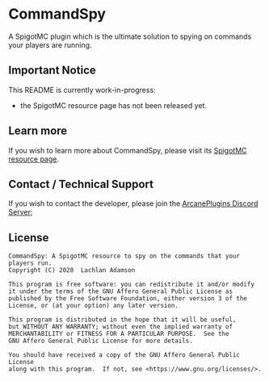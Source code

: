 # CommandSpy
A SpigotMC plugin which is the ultimate solution to spying on commands your players are running.

## Important Notice
This README is currently work-in-progress:
* the SpigotMC resource page has not been released yet.

## Learn more
If you wish to learn more about CommandSpy, please visit its [SpigotMC resource page]().

## Contact / Technical Support
If you wish to contact the developer, please join the [ArcanePlugins Discord Server](https://discord.io/arcaneplugins);

## License
```
CommandSpy: A SpigotMC resource to spy on the commands that your players run.
Copyright (C) 2020  Lachlan Adamson

This program is free software: you can redistribute it and/or modify
it under the terms of the GNU Affero General Public License as
published by the Free Software Foundation, either version 3 of the
License, or (at your option) any later version.

This program is distributed in the hope that it will be useful,
but WITHOUT ANY WARRANTY; without even the implied warranty of
MERCHANTABILITY or FITNESS FOR A PARTICULAR PURPOSE.  See the
GNU Affero General Public License for more details.

You should have received a copy of the GNU Affero General Public License
along with this program.  If not, see <https://www.gnu.org/licenses/>.
```
